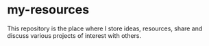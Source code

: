 # my-resources
This repository is the place where I store ideas, resources, share and discuss various projects of interest with others.
